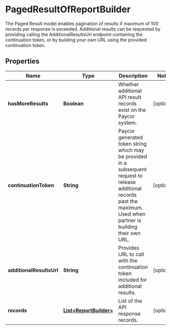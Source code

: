 

# PagedResultOfReportBuilder

The Paged Result model enables pagination of results if maximum of 100 records per response is exceeded. Additional results can be requested by providing calling the AdditionalResultsUrl endpoint containing the continuation token, or by building your own URL using the provided continuation token.

## Properties

| Name | Type | Description | Notes |
|------------ | ------------- | ------------- | -------------|
|**hasMoreResults** | **Boolean** | Whether additional API result records exist on the Paycor system. |  [optional] |
|**continuationToken** | **String** | Paycor generated token string which may be provided in a subsequent request to  release additional records past the maximum.  Used when partner is building their own URL. |  [optional] |
|**additionalResultsUrl** | **String** | Provides URL to call with the continuation token included for additional results.  |  [optional] |
|**records** | [**List&lt;ReportBuilder&gt;**](ReportBuilder.md) | List of the API response records.  |  [optional] |



